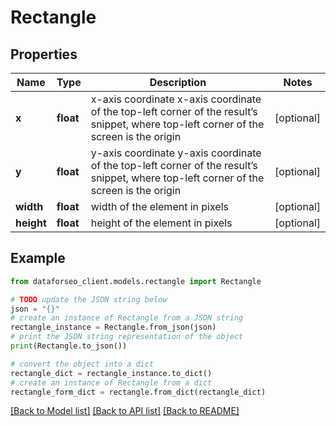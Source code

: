 # Rectangle


## Properties

Name | Type | Description | Notes
------------ | ------------- | ------------- | -------------
**x** | **float** | x-axis coordinate x-axis coordinate of the top-left corner of the result’s snippet, where top-left corner of the screen is the origin | [optional] 
**y** | **float** | y-axis coordinate y-axis coordinate of the top-left corner of the result’s snippet, where top-left corner of the screen is the origin | [optional] 
**width** | **float** | width of the element in pixels | [optional] 
**height** | **float** | height of the element in pixels | [optional] 

## Example

```python
from dataforseo_client.models.rectangle import Rectangle

# TODO update the JSON string below
json = "{}"
# create an instance of Rectangle from a JSON string
rectangle_instance = Rectangle.from_json(json)
# print the JSON string representation of the object
print(Rectangle.to_json())

# convert the object into a dict
rectangle_dict = rectangle_instance.to_dict()
# create an instance of Rectangle from a dict
rectangle_form_dict = rectangle.from_dict(rectangle_dict)
```
[[Back to Model list]](../README.md#documentation-for-models) [[Back to API list]](../README.md#documentation-for-api-endpoints) [[Back to README]](../README.md)


